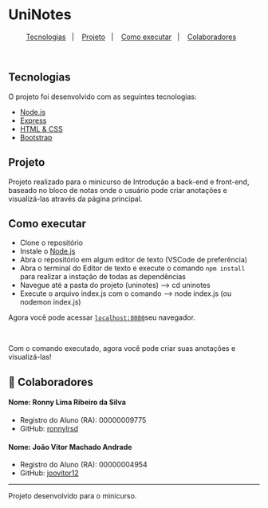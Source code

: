 # UniNotes
<p align="center">
  <a href="#-tecnologias">Tecnologias</a>&nbsp;&nbsp;&nbsp;|&nbsp;&nbsp;&nbsp;
  <a href="#-projeto">Projeto</a>&nbsp;&nbsp;&nbsp;|&nbsp;&nbsp;&nbsp;
  <a href="#-como-executar">Como executar</a>&nbsp;&nbsp;&nbsp;|&nbsp;&nbsp;&nbsp;
  <a href="#-colaboradores">Colaboradores</a>&nbsp;&nbsp;&nbsp;
</p>

<br>

## Tecnologias

O projeto foi desenvolvido com as seguintes tecnologias:

- [Node.js](https://nodejs.org/en/)
- [Express](https://expressjs.com)
- [HTML & CSS](https://developer.mozilla.org/en-US/docs/Web/HTML)
- [Bootstrap](https://getbootstrap.com)

## Projeto

Projeto realizado para o minicurso de Introdução a back-end e front-end, baseado no bloco de notas onde o usuário pode criar anotações e visualizá-las através da
página principal.

## Como executar

- Clone o repositório
- Instale o [Node.js](https://nodejs.org/en/download/)
- Abra o repositório em algum editor de texto (VSCode de preferência)
- Abra o terminal do Editor de texto e execute o comando `npm install` para realizar a instação de todas as dependências
- Navegue até a pasta do projeto (uninotes) --> cd uninotes
- Execute o arquivo index.js com o comando --> node index.js (ou nodemon index.js)

Agora você pode acessar [`localhost:8080`](http://localhost:8080)seu navegador.

<br>


Com o comando executado, agora você pode criar suas anotações e visualizá-las!

## 👷 Colaboradores

#### Nome: Ronny Lima Ribeiro da Silva
- Registro do Aluno (RA): 00000009775
- GitHub: [ronnylrsd](https://github.com/ronnylrsd)

#### Nome: João Vitor Machado Andrade
- Registro do Aluno (RA): 00000004954
- GitHub: [joovitor12](https://github.com/joovitor12)


---

Projeto desenvolvido para o minicurso.
